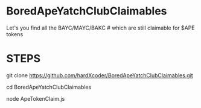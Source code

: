 # BoredApeYatchClubClaimables
Let's you find all the BAYC/MAYC/BAKC # which are still claimable for $APE tokens


# STEPS
git clone  https://github.com/hardXcoder/BoredApeYatchClubClaimables.git

cd BoredApeYatchClubClaimables

node ApeTokenClaim.js


